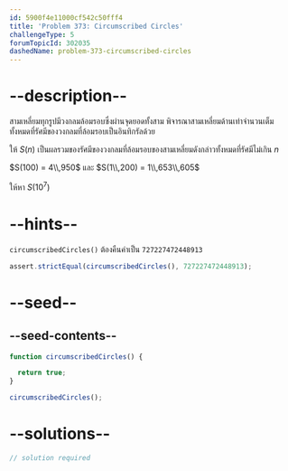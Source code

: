 ```yaml
---
id: 5900f4e11000cf542c50fff4
title: 'Problem 373: Circumscribed Circles'
challengeType: 5
forumTopicId: 302035
dashedName: problem-373-circumscribed-circles
---
```


# --description--

สามเหลี่ยมทุกรูปมีวงกลมล้อมรอบซึ่งผ่านจุดยอดทั้งสาม พิจารณาสามเหลี่ยมด้านเท่าจำนวนเต็มทั้งหมดที่รัศมีของวงกลมที่ล้อมรอบเป็นอินทิกรัลด้วย

ให้ $S(n)$ เป็นผลรวมของรัศมีของวงกลมที่ล้อมรอบของสามเหลี่ยมดังกล่าวทั้งหมดที่รัศมีไม่เกิน $n$

$S(100) = 4\\,950$ และ $S(1\\,200) = 1\\,653\\,605$

ให้หา $S({10}^7)$

# --hints--

`circumscribedCircles()` ต้องคืนค่าเป็น `727227472448913`

```js
assert.strictEqual(circumscribedCircles(), 727227472448913);
```

# --seed--

## --seed-contents--

```js
function circumscribedCircles() {

  return true;
}

circumscribedCircles();
```

# --solutions--

```js
// solution required
```
